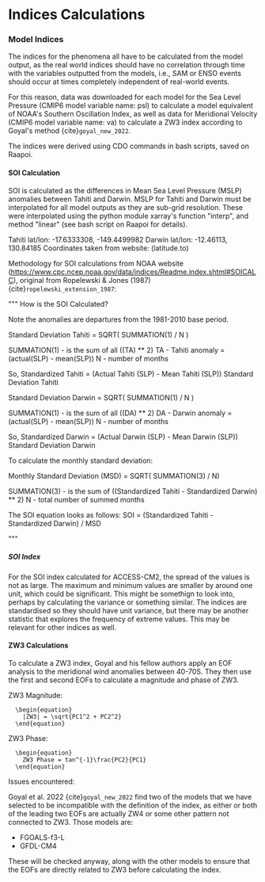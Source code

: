 # Indices Calculations


### Model Indices 

The indices for the phenomena all have to be calculated from the model output, as the real world indices should have no correlation through time with the variables outputted from the models, i.e., SAM or ENSO events should occur at times completely independent of real-world events. 

For this reason, data was downloaded for each model for the Sea Level Pressure (CMIP6 model variable name: psl) to calculate a model equivalent of NOAA's Southern Oscillation Index, as well as data for Meridional Velocity (CMIP6 model variable name: va) to calculate a ZW3 index according to Goyal's method {cite}`goyal_new_2022`.

The indices were derived using CDO commands in bash scripts, saved on Raapoi.

#### SOI Calculation

SOI is calculated as the differences in Mean Sea Level Pressure (MSLP) anomalies between Tahiti and Darwin. MSLP for Tahiti and Darwin must be interpolated for all model outputs as they are sub-grid resolution. These were interpolated using the python module xarray's function "interp", and method "linear" (see bash script on Raapoi for details).

Tahiti lat/lon: -17.6333308, -149.4499982
Darwin lat/lon: -12.46113, 130.84185
Coordinates taken from website: (latitude.to)

Methodology for SOI calculations from NOAA website (https://www.cpc.ncep.noaa.gov/data/indices/Readme.index.shtml#SOICALC), original from Ropelewski & Jones (1987) {cite}`ropelewski_extension_1987`:

"""
How is the SOI Calculated?

Note the anomalies are departures from the 1981-2010 base period.

Standard Deviation Tahiti = SQRT( SUMMATION(1) / N )

SUMMATION(1) - is the sum of all ((TA) ** 2)
TA - Tahiti anomaly = (actual(SLP) - mean(SLP))
N - number of months

So, Standardized Tahiti = (Actual Tahiti (SLP) - Mean Tahiti (SLP))
                                                  Standard Deviation Tahiti

Standard Deviation Darwin = SQRT( SUMMATION(1) / N )

SUMMATION(1) - is the sum of all ((DA) ** 2)
DA - Darwin anomaly = (actual(SLP) - mean(SLP))
N - number of months

So, Standardized Darwin = (Actual Darwin (SLP) - Mean Darwin (SLP))
                                                     Standard Deviation Darwin

To calculate the monthly standard deviation:

Monthly Standard Deviation (MSD) = SQRT( SUMMATION(3) / N)

SUMMATION(3) - is the sum of ((Standardized Tahiti - Standardized Darwin) ** 2)
N - total number of summed months

The SOI equation looks as follows: SOI = (Standardized Tahiti - Standardized Darwin) / MSD

"""

##### SOI Index

For the SOI index calculated for ACCESS-CM2, the spread of the values is not as large. The maximum and minimum values are smaller by around one unit, which could be significant. This might be somethign to look into, perhaps by calculating the variance or something similar. The indices are standardised so they should have unit variance, but there may be another statistic that explores the frequency of extreme values. This may be relevant for other indices as well.

#### ZW3 Calculations

To calculate a ZW3 index, Goyal and his fellow authors apply an EOF analysis to the meridional wind anomalies between 40-70S. They then use the first and second EOFs to calculate a magnitude and phase of ZW3.

ZW3 Magnitude:

```{math}
  \begin{equation}
    |ZW3| = \sqrt{PC1^2 + PC2^2}
  \end{equation}
```

ZW3 Phase:

```{math}
  \begin{equation}
    ZW3 Phase = tan^{-1}\frac{PC2}{PC1}
  \end{equation}
```

Issues encountered:

Goyal et al. 2022 {cite}`goyal_new_2022` find two of the models that we have selected to be incompatible with the definition of the index, as either or both of the leading two EOFs are actually ZW4 or some other pattern not connected to ZW3. Those models are:

- FGOALS-f3-L
- GFDL-CM4

These will be checked anyway, along with the other models to ensure that the EOFs are directly related to ZW3 before calculating the index.
